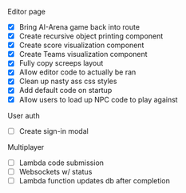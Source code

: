 Editor page
- [x] Bring AI-Arena game back into route
- [x] Create recursive object printing component
- [x] Create score visualization component
- [x] Create Teams visualization component
- [x] Fully copy screeps layout
- [x] Allow editor code to actually be ran
- [x] Clean up nasty ass css styles
- [x] Add default code on startup
- [x] Allow users to load up NPC code to play against

User auth
- [ ] Create sign-in modal

Multiplayer
- [ ] Lambda code submission
- [ ] Websockets w/ status
- [ ] Lambda function updates db after completion